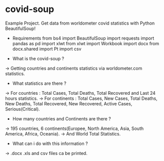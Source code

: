# covid-soup
Example Project. Get data from worldometer covid statistics with Python BeautifulSoup!


* Requirements
from bs4 import BeautifulSoup
import requests
import pandas as pd
import xlwt
from xlwt import Workbook
import docx
from docx.shared import Pt
import csv

* What is the covid-soup ?
 
-> Getting countries and continents statistics via worldometer.com statistics.

* What statistics are there ?

-> For countries : Total Cases, Total Deaths, Total Recovered and Last 24 hours statistics.
-> For continents : Total Cases, New Cases, Total Deaths, New Deaths, Total Recovered, New Recovered, Active Cases, Serious(Critical).

* How many countries and Continents are there ?

-> 195 countries, 6 continents(Europee, North America, Asia, South America, Africa, Oceania).
-> And World Total Statistics.

* What can i do with this information ? 

-> .docx .xls and csv files ca be printed.




